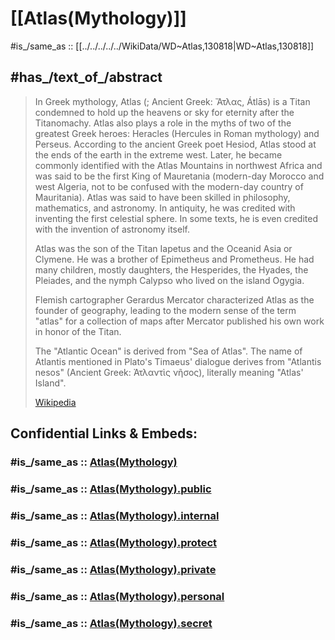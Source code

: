 
# [[Atlas(Mythology)]] 

#is_/same_as :: [[../../../../../WikiData/WD~Atlas,130818|WD~Atlas,130818]] 

## #has_/text_of_/abstract  

> In Greek mythology, Atlas (; Ancient Greek: Ἄτλας, Átlās) is a Titan condemned to hold up the heavens or sky for eternity after the Titanomachy. Atlas also plays a role in the myths of two of the greatest Greek heroes: Heracles (Hercules in Roman mythology) and Perseus. According to the ancient Greek poet Hesiod, Atlas stood at the ends of the earth in the extreme west. Later, he became commonly identified with the Atlas Mountains in northwest Africa  and was said to be the first King of Mauretania (modern-day Morocco and west Algeria, not to be confused with the modern-day country of Mauritania). Atlas was said to have been skilled in philosophy, mathematics, and astronomy. In antiquity, he was credited with inventing the first celestial sphere. In some texts, he is even credited with the invention of astronomy itself.
>
> Atlas was the son of the Titan Iapetus and the Oceanid Asia or Clymene. He was a brother of Epimetheus and Prometheus. He had many children, mostly daughters, the Hesperides, the Hyades, the Pleiades, and the nymph Calypso who lived on the island Ogygia.
>
> Flemish cartographer Gerardus Mercator characterized Atlas as the founder of geography, leading to the modern sense of the term "atlas" for a collection of maps after Mercator published his own work in honor of the Titan.
>
> The "Atlantic Ocean" is derived from "Sea of Atlas". The name of Atlantis mentioned in Plato's Timaeus' dialogue derives from "Atlantis nesos" (Ancient Greek: Ἀτλαντὶς νῆσος), literally meaning "Atlas' Island".
>
> [Wikipedia](https://en.wikipedia.org/wiki/Atlas%20(mythology)) 


## Confidential Links & Embeds: 

### #is_/same_as :: [Atlas(Mythology)](/_Standards/Philosophy/Metaphysic/Religion/Mythology/Greek_Mythology/Atlas(Mythology).md) 

### #is_/same_as :: [Atlas(Mythology).public](/_public/Philosophy/Metaphysic/Religion/Mythology/Greek_Mythology/Atlas(Mythology).public.md) 

### #is_/same_as :: [Atlas(Mythology).internal](/_internal/Philosophy/Metaphysic/Religion/Mythology/Greek_Mythology/Atlas(Mythology).internal.md) 

### #is_/same_as :: [Atlas(Mythology).protect](/_protect/Philosophy/Metaphysic/Religion/Mythology/Greek_Mythology/Atlas(Mythology).protect.md) 

### #is_/same_as :: [Atlas(Mythology).private](/_private/Philosophy/Metaphysic/Religion/Mythology/Greek_Mythology/Atlas(Mythology).private.md) 

### #is_/same_as :: [Atlas(Mythology).personal](/_personal/Philosophy/Metaphysic/Religion/Mythology/Greek_Mythology/Atlas(Mythology).personal.md) 

### #is_/same_as :: [Atlas(Mythology).secret](/_secret/Philosophy/Metaphysic/Religion/Mythology/Greek_Mythology/Atlas(Mythology).secret.md)

